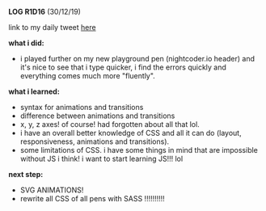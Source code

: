 **LOG R1D16** (30/12/19)

link to my daily tweet [here](https://twitter.com/Nightcoder2/status/1211565620376014848)

**what i did:**
- i played further on my new playground pen (nightcoder.io header) and it's nice to see that i type quicker, 
i find the errors quickly and everything comes much more "fluently".

**what i learned:**
- syntax for animations and transitions
- difference between animations and transitions
- x, y, z axes! of course! had forgotten about all that lol.
- i have an overall better knowledge of CSS and all it can do (layout, responsiveness, animations and transitions).
- some limitations of CSS. i have some things in mind that are impossible without JS i think! i want to start learning JS!!! lol

**next step:**
- SVG ANIMATIONS!
- rewrite all CSS of all pens with SASS !!!!!!!!!!

